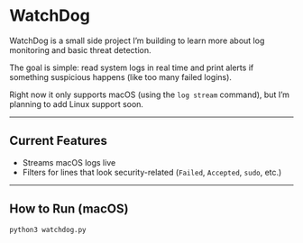 # WatchDog

WatchDog is a small side project I’m building to learn more about log monitoring and basic threat detection.

The goal is simple: read system logs in real time and print alerts if something suspicious happens (like too many failed logins).

Right now it only supports macOS (using the `log stream` command), but I’m planning to add Linux support soon.

---

## Current Features

- Streams macOS logs live
- Filters for lines that look security-related (`Failed`, `Accepted`, `sudo`, etc.)

---

## How to Run (macOS)

```bash
python3 watchdog.py
